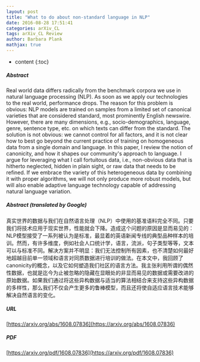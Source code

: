 ```yaml
---
layout: post
title: "What to do about non-standard language in NLP"
date: 2016-08-28 17:51:41
categories: arXiv_CL
tags: arXiv_CL Review
author: Barbara Plank
mathjax: true
---
```


* content
{:toc}

##### Abstract
Real world data differs radically from the benchmark corpora we use in natural language processing (NLP). As soon as we apply our technologies to the real world, performance drops. The reason for this problem is obvious: NLP models are trained on samples from a limited set of canonical varieties that are considered standard, most prominently English newswire. However, there are many dimensions, e.g., socio-demographics, language, genre, sentence type, etc. on which texts can differ from the standard. The solution is not obvious: we cannot control for all factors, and it is not clear how to best go beyond the current practice of training on homogeneous data from a single domain and language. In this paper, I review the notion of canonicity, and how it shapes our community's approach to language. I argue for leveraging what I call fortuitous data, i.e., non-obvious data that is hitherto neglected, hidden in plain sight, or raw data that needs to be refined. If we embrace the variety of this heterogeneous data by combining it with proper algorithms, we will not only produce more robust models, but will also enable adaptive language technology capable of addressing natural language variation.

##### Abstract (translated by Google)
真实世界的数据与我们在自然语言处理（NLP）中使用的基准语料完全不同。只要我们将技术应用于现实世界，性能就会下降。造成这个问题的原因是显而易见的：NLP模型接受了一系列被认为是标准，最显着的英语新闻专线的典型品种样本的培训。然而，有许多维度，例如社会人口统计学，语言，流派，句子类型等等，文本可以与标准不同。解决方案并不明显：我们无法控制所有因素，也不清楚如何最好地超越目前单一领域和语言对同质数据进行培训的做法。在本文中，我回顾了canonicity的概念，以及它如何塑造我们社区的语言方法。我主张利用所谓的偶然性数据，也就是迄今为止被忽略的隐藏在显眼处的非显而易见的数据或需要改进的原始数据。如果我们通过将这些异构数据与适当的算法相结合来支持这些异构数据的多样性，那么我们不仅会产生更多的鲁棒模型，而且还将使自适应语言技术能够解决自然语言的变化。

##### URL
[https://arxiv.org/abs/1608.07836](https://arxiv.org/abs/1608.07836)

##### PDF
[https://arxiv.org/pdf/1608.07836](https://arxiv.org/pdf/1608.07836)

